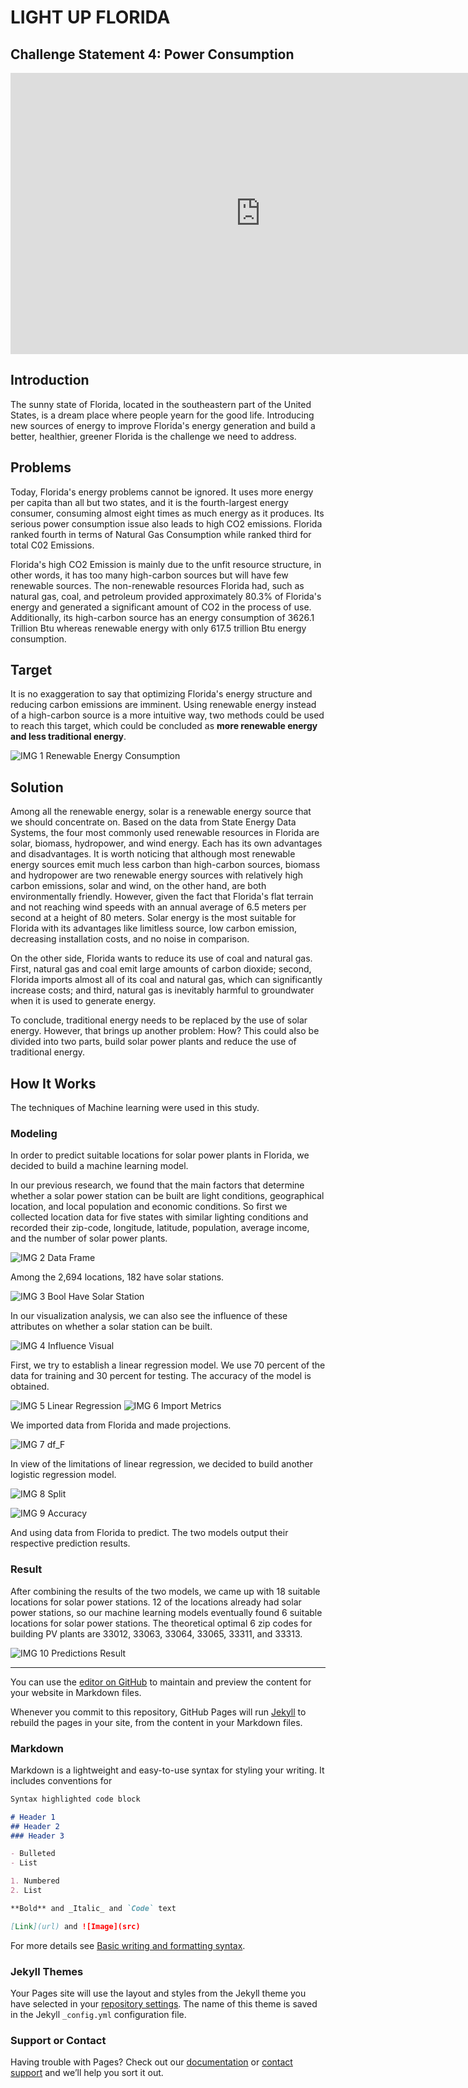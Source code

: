 # LIGHT UP FLORIDA
## Challenge Statement 4: Power Consumption

<iframe width="800" height="450" src="https://www.youtube.com/embed/sRneDVWu3Hw" title="YouTube video player" frameborder="0" allow="accelerometer; clipboard-write; encrypted-media; gyroscope; picture-in-picture" allowfullscreen></iframe>


## Introduction
The sunny state of Florida, located in the southeastern part of the United States, is a dream place where people yearn for the good life. Introducing new sources of energy to improve Florida's energy generation and build a better, healthier, greener Florida is the challenge we need to address.

## Problems
Today, Florida's energy problems cannot be ignored. It uses more energy per capita than all but two states, and it is the fourth-largest energy consumer, consuming almost eight times as much energy as it produces. Its serious power consumption issue also leads to high CO2 emissions.  Florida ranked fourth in terms of Natural Gas Consumption while ranked third for total C02 Emissions.

Florida's high CO2 Emission is mainly due to the unfit resource structure, in other words, it has too many high-carbon sources but will have few renewable sources. The non-renewable resources Florida had,  such as natural gas, coal, and petroleum provided approximately 80.3% of Florida's energy and generated a significant amount of CO2 in the process of use. Additionally, its high-carbon source has an energy consumption of 3626.1 Trillion Btu whereas renewable energy with only 617.5 trillion Btu energy consumption. 

## Target
It is no exaggeration to say that optimizing Florida's energy structure and reducing carbon emissions are imminent. Using renewable energy instead of a high-carbon source is a more intuitive way, two methods could be used to reach this target, which could be concluded as **more renewable energy and less traditional energy**. 

![IMG 1 Renewable Energy Consumption](https://user-images.githubusercontent.com/94873300/144022838-43f147cb-3cea-4f7d-8d31-c2cee5ee6613.png)

## Solution
Among all the renewable energy, solar is a renewable energy source that we should concentrate on. Based on the data from State Energy Data Systems, the four most commonly used renewable resources in Florida are solar, biomass, hydropower, and wind energy. Each has its own advantages and disadvantages. It is worth noticing that although most renewable energy sources emit much less carbon than high-carbon sources, biomass and hydropower are two renewable energy sources with relatively high carbon emissions, solar and wind, on the other hand, are both environmentally friendly. However, given the fact that Florida's flat terrain and not reaching wind speeds with an annual average of 6.5 meters per second at a height of 80 meters. Solar energy is the most suitable for Florida with its advantages like limitless source, low carbon emission, decreasing installation costs, and no noise in comparison. 

On the other side, Florida wants to reduce its use of coal and natural gas. First, natural gas and coal emit large amounts of carbon dioxide; second, Florida imports almost all of its coal and natural gas, which can significantly increase costs; and third, natural gas is inevitably harmful to groundwater when it is used to generate energy. 

To conclude, traditional energy needs to be replaced by the use of solar energy. However, that brings up another problem: How? This could also be divided into two parts, build solar power plants and reduce the use of traditional energy.

## How It Works
The techniques of Machine learning were used in this study.

### Modeling
In order to predict suitable locations for solar power plants in Florida, we decided to build a machine learning model.

In our previous research, we found that the main factors that determine whether a solar power station can be built are light conditions, geographical location, and local population and economic conditions. So first we collected location data for five states with similar lighting conditions and recorded their zip-code, longitude, latitude, population, average income, and the number of solar power plants.

![IMG 2 Data Frame](https://user-images.githubusercontent.com/94873300/144023708-fc35e2ec-fc57-4434-9c16-a4ab73821167.jpeg)

Among the 2,694 locations, 182 have solar stations.

![IMG 3 Bool Have Solar Station](https://user-images.githubusercontent.com/94873300/144023928-06492a3e-6b04-4104-a822-0ef1eeec9316.jpeg)

In our visualization analysis, we can also see the influence of these attributes on whether a solar station can be built.

![IMG 4 Influence Visual](https://user-images.githubusercontent.com/94873300/144024101-46062c1d-1185-4310-9829-9c8b30beb030.jpeg)

First, we try to establish a linear regression model. We use 70 percent of the data for training and 30 percent for testing. The accuracy of the model is obtained.

![IMG 5 Linear Regression](https://user-images.githubusercontent.com/94873300/144024446-38a5a5c0-9272-43b5-b08c-bec05c40bd5e.jpeg)
![IMG 6 Import Metrics](https://user-images.githubusercontent.com/94873300/144024464-d9ed2e27-cd4f-4ee0-ba32-a2781a34332d.jpeg)

We imported data from Florida and made projections.

![IMG 7 df_F](https://user-images.githubusercontent.com/94873300/144024733-b8e2624f-a471-453b-901a-59079c27558e.jpeg)

In view of the limitations of linear regression, we decided to build another logistic regression model.

![IMG 8 Split](https://user-images.githubusercontent.com/94873300/144024907-b65d9a4b-f313-4457-90d4-692646e136b4.jpeg)

![IMG 9 Accuracy](https://user-images.githubusercontent.com/94873300/144024916-ad63ba76-0e5d-4074-93a0-e515a80b9603.jpeg)

And using data from Florida to predict. The two models output their respective prediction results.

### Result
After combining the results of the two models, we came up with 18 suitable locations for solar power stations. 12 of the locations already had solar power stations, so our machine learning models eventually found 6 suitable locations for solar power stations. The theoretical optimal 6 zip codes for building PV plants are 33012, 33063, 33064, 33065, 33311, and 33313.

![IMG 10 Predictions Result](https://user-images.githubusercontent.com/94873300/144025326-c78403de-f4ff-408b-92d9-93414ae773e2.jpeg)









------------------------------------------------
You can use the [editor on GitHub](https://github.com/lobstergo/light-up-florida/edit/gh-pages/index.md) to maintain and preview the content for your website in Markdown files.

Whenever you commit to this repository, GitHub Pages will run [Jekyll](https://jekyllrb.com/) to rebuild the pages in your site, from the content in your Markdown files.

### Markdown

Markdown is a lightweight and easy-to-use syntax for styling your writing. It includes conventions for

```markdown
Syntax highlighted code block

# Header 1
## Header 2
### Header 3

- Bulleted
- List

1. Numbered
2. List

**Bold** and _Italic_ and `Code` text

[Link](url) and ![Image](src)
```

For more details see [Basic writing and formatting syntax](https://docs.github.com/en/github/writing-on-github/getting-started-with-writing-and-formatting-on-github/basic-writing-and-formatting-syntax).

### Jekyll Themes

Your Pages site will use the layout and styles from the Jekyll theme you have selected in your [repository settings](https://github.com/lobstergo/light-up-florida/settings/pages). The name of this theme is saved in the Jekyll `_config.yml` configuration file.

### Support or Contact

Having trouble with Pages? Check out our [documentation](https://docs.github.com/categories/github-pages-basics/) or [contact support](https://support.github.com/contact) and we’ll help you sort it out.
